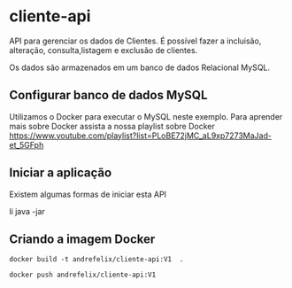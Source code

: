 # cliente-api

  API para gerenciar os dados de Clientes. É possível fazer a incluisão, alteração, consulta,listagem e exclusão de 
clientes.

  Os dados são armazenados em um banco de dados Relacional MySQL.  



## Configurar banco de dados MySQL

  Utilizamos o Docker para executar o MySQL neste exemplo. Para aprender mais sobre
Docker assista a nossa playlist sobre Docker https://www.youtube.com/playlist?list=PLoBE72jMC_aL9xp7273MaJad-et_5GFph


## Iniciar a aplicação

  Existem algumas formas de iniciar esta API

   li java -jar


## Criando a imagem Docker

    docker build -t andrefelix/cliente-api:V1  .

    docker push andrefelix/cliente-api:V1
